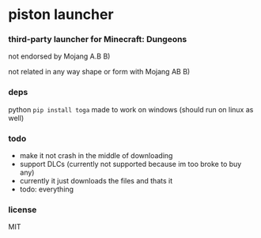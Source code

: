 # piston launcher
### third-party launcher for Minecraft: Dungeons

not endorsed by Mojang A.B B)

not related in any way shape or form with Mojang AB B)

### deps
python
`pip install toga`
made to work on windows (should run on linux as well)

### todo
- make it not crash in the middle of downloading
- support DLCs (currently not supported because im too broke to buy any)
- currently it just downloads the files and thats it
- todo: everything

### license
MIT